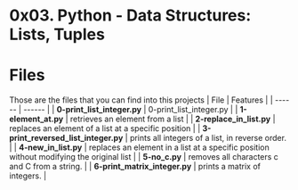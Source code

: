 # 0x03. Python - Data Structures: Lists, Tuples

# Files
Those are the files that you can find into this projects
| File | Features |
| ------ | ------ |
| **0-print_list_integer.py** | 0-print_list_integer.py |
| **1-element_at.py** | retrieves an element from a list |
| **2-replace_in_list.py** | replaces an element of a list at a specific position |
| **3-print_reversed_list_integer.py** | prints all integers of a list, in reverse order. |
| **4-new_in_list.py** | replaces an element in a list at a specific position without modifying the original list |
| **5-no_c.py** | removes all characters c and C from a string. |
| **6-print_matrix_integer.py** | prints a matrix of integers. |